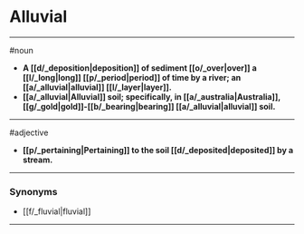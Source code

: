 # Alluvial
---
#noun
- **A [[d/_deposition|deposition]] of sediment [[o/_over|over]] a [[l/_long|long]] [[p/_period|period]] of time by a river; an [[a/_alluvial|alluvial]] [[l/_layer|layer]].**
- **[[a/_alluvial|Alluvial]] soil; specifically, in [[a/_australia|Australia]], [[g/_gold|gold]]-[[b/_bearing|bearing]] [[a/_alluvial|alluvial]] soil.**
---
#adjective
- **[[p/_pertaining|Pertaining]] to the soil [[d/_deposited|deposited]] by a stream.**
---
### Synonyms
- [[f/_fluvial|fluvial]]
---
